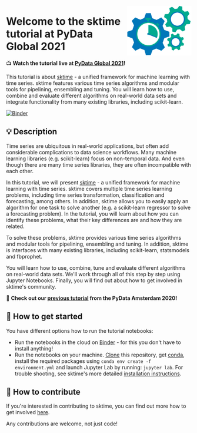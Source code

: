 <a href="https://sktime.org"><img src="https://github.com/alan-turing-institute/sktime/blob/main/docs/source/images/sktime-logo-no-text.jpg?raw=true)" width="175" align="right" /></a>

Welcome to the sktime tutorial at PyData Global 2021
====================================================

:tv: **Watch the tutorial live at [PyData Global 2021](https://pydata.org/global2021/schedule/presentation/22/sktime-a-unified-toolbox-for-machine-learning-with-time-series/)!**

This tutorial is about [sktime] - a unified framework for machine learning with time series. sktime features various time series algorithms and modular tools for pipelining, ensembling and tuning. You will learn how to use, combine and evaluate different algorithms on real-world data sets and integrate functionality from many existing libraries, including scikit-learn.

[sktime]: https://sktime.org

[![Binder](https://mybinder.org/badge_logo.svg)](https://mybinder.org/v2/gh/sktime/sktime-pydata-global-2021-tutorial/main?filepath=notebooks)


## :bulb: Description

Time series are ubiquitous in real-world applications, but often add considerable complications to data science workflows. Many machine learning libraries (e.g. scikit-learn) focus on non-temporal data. And even though there are many time series libraries, they are often incompatible with each other.

In this tutorial, we will present [sktime] - a unified framework for machine learning with time series. sktime covers multiple time series learning problems, including time series transformation, classification and forecasting, among others. In addition, sktime allows you to easily apply an algorithm for one task to solve another (e.g. a scikit-learn regressor to solve a forecasting problem). In the tutorial, you will learn about how you can identify these problems, what their key differences are and how they are related.

To solve these problems, sktime provides various time series algorithms and modular tools for pipelining, ensembling and tuning. In addition, sktime is interfaces with many existing libraries, including scikit-learn, statsmodels and fbprophet.

You will learn how to use, combine, tune and evaluate different algorithms on real-world data sets. We'll work through all of this step by step using Jupyter Notebooks. Finally, you will find out about how to get involved in sktime's community.

:movie_camera: **Check out our [previous tutorial](https://github.com/sktime/sktime-tutorial-pydata-amsterdam-2020) from the PyData Amsterdam 2020!**

## :rocket: How to get started

You have different options how to run the tutorial notebooks:

* Run the notebooks in the cloud on [Binder] - for this you don't have to install anything!
* Run the notebooks on your machine. [Clone] this repository, get [conda], install the required packages using `conda env create -f environment.yml` and launch Jupyter Lab by running: `jupyter lab`. For trouble shooting, see sktime's more detailed [installation instructions].

[Binder]: https://mybinder.org/v2/gh/sktime/sktime-pydata-global-2021-tutorial/main?filepath=notebooks
[clone]: https://help.github.com/en/github/creating-cloning-and-archiving-repositories/cloning-a-repository
[conda]: https://docs.conda.io/en/latest/
[installation instructions]: https://www.sktime.org/en/latest/installation.html

## :wave: How to contribute

If you're interested in contributing to sktime, you can find out more how to get involved [here](https://www.sktime.org/en/stable/get_involved.html).

Any contributions are welcome, not just code!
